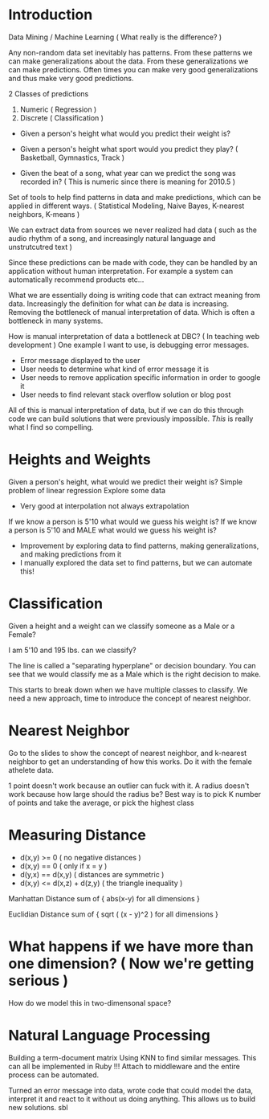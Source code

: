 # Introduction
Data Mining / Machine Learning ( What really is the difference? )

Any non-random data set inevitably has patterns. From these patterns we can make generalizations about the data. From these generalizations we can make predictions. Often times you can make very good generalizations and thus make very good predictions.

2 Classes of predictions
1. Numeric ( Regression )
2. Discrete ( Classification )

- Given a person's height what would you predict their weight is?
- Given a person's height what sport would you predict they play? ( Basketball, Gymnastics, Track )

- Given the beat of a song, what year can we predict the song was recorded in? ( This is numeric since there is meaning for 2010.5 )

Set of tools to help find patterns in data and make predictions, which can be applied in different ways. ( Statistical Modeling, Naive Bayes, K-nearest neighbors, K-means )

We can extract data from sources we never realized had data ( such as the audio rhythm of a song, and increasingly natural language and unstrutcutred text )

Since these predictions can be made with code, they can be handled by an application without human interpretation. For example a system can automatically recommend products etc...

What we are essentially doing is writing code that can extract meaning from data. Increasingly the definition for what can *be* data is increasing. Removing the bottleneck of manual interpretation of data. Which is often a bottleneck in many systems.

How is manual interpretation of data a bottleneck at DBC? ( In teaching web development )
One example I want to use, is debugging error messages.
- Error message displayed to the user
- User needs to determine what kind of error message it is
- User needs to remove application specific information in order to google it
- User needs to find relevant stack overflow solution or blog post

All of this is manual interpretation of data, but if we can do this through code we can build solutions that were previously impossible. *This* is really what I find so compelling.

# Heights and Weights
Given a person's height, what would we predict their weight is?
Simple problem of linear regression
Explore some data

- Very good at interpolation not always extrapolation

If we know a person is 5'10 what would we guess his weight is?
If we know a person is 5'10 and MALE what would we guess his weight is?

- Improvement by exploring data to find patterns, making generalizations, and making predictions from it
- I manually explored the data set to find patterns, but we can automate this!

# Classification
Given a height and a weight can we classify someone as a Male or a Female?

I am 5'10 and 195 lbs. can we classify?

The line is called a "separating hyperplane" or decision boundary. You can see that we would classify me as a Male which is the right decision to make.

This starts to break down when we have multiple classes to classify. We need a new approach, time to introduce the concept of nearest neighbor.

# Nearest Neighbor
Go to the slides to show the concept of nearest neighbor, and k-nearest neighbor to get an understanding of how this works. Do it with the female athelete data.

1 point doesn't work because an outlier can fuck with it.
A radius doesn't work because how large should the radius be?
Best way is to pick K number of points and take the average, or pick the highest class

# Measuring Distance
- d(x,y) >= 0 ( no negative distances )
- d(x,y) == 0 ( only if x = y )
- d(y,x) == d(x,y) ( distances are symmetric )
- d(x,y) <= d(x,z) + d(z,y) ( the triangle inequality )

Manhattan Distance
sum of { abs(x-y) for all dimensions }

Euclidian Distance
sum of { sqrt ( (x - y)^2 ) for all dimensions }

# What happens if we have more than one dimension? ( Now we're getting serious )
How do we model this in two-dimensonal space?

# Natural Language Processing

Building a term-document matrix
Using KNN to find similar messages.
This can all be implemented in Ruby !!!
Attach to middleware and the entire process can be automated.

Turned an error message into data, wrote code that could model the data, interpret it and react to it without us doing anything. This allows us to build new solutions.
sbl
